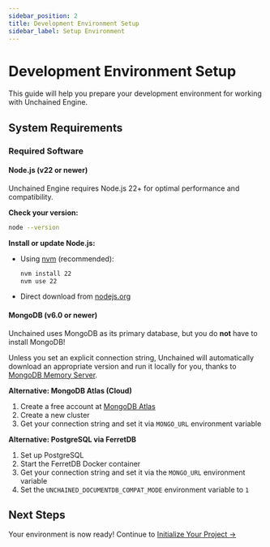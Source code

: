 ```yaml
---
sidebar_position: 2
title: Development Environment Setup
sidebar_label: Setup Environment
---
```


# Development Environment Setup

This guide will help you prepare your development environment for working with Unchained Engine.

## System Requirements

### Required Software

#### Node.js (v22 or newer)
Unchained Engine requires Node.js 22+ for optimal performance and compatibility.

**Check your version:**
```bash
node --version
```

**Install or update Node.js:**
- Using [nvm](https://github.com/nvm-sh/nvm) (recommended):
  ```bash
  nvm install 22
  nvm use 22
  ```
- Direct download from [nodejs.org](https://nodejs.org/)

#### MongoDB (v6.0 or newer)
Unchained uses MongoDB as its primary database, but you do **not** have to install MongoDB!

Unless you set an explicit connection string, Unchained will automatically download an appropriate version and run it locally for you, thanks to [MongoDB Memory Server](https://typegoose.github.io/mongodb-memory-server/).

**Alternative: MongoDB Atlas (Cloud)**
1. Create a free account at [MongoDB Atlas](https://www.mongodb.com/cloud/atlas)
2. Create a new cluster
3. Get your connection string and set it via `MONGO_URL` environment variable

**Alternative: PostgreSQL via FerretDB**
1. Set up PostgreSQL
2. Start the FerretDB Docker container
3. Get your connection string and set it via the `MONGO_URL` environment variable
4. Set the `UNCHAINED_DOCUMENTDB_COMPAT_MODE` environment variable to `1`

## Next Steps

Your environment is now ready! Continue to [Initialize Your Project →](./run-local)